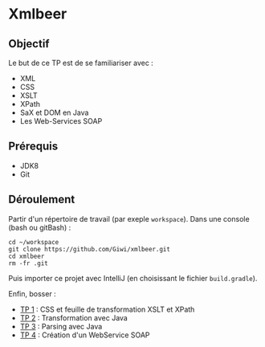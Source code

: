 # Xmlbeer

## Objectif

Le but de ce TP est de se familiariser avec :
- XML
- CSS
- XSLT
- XPath
- SaX et DOM en Java
- Les Web-Services SOAP

## Prérequis

- JDK8
- Git

## Déroulement

Partir d'un répertoire de travail (par exeple `workspace`). 
Dans une console (bash ou gitBash) :

    cd ~/workspace
    git clone https://github.com/Giwi/xmlbeer.git
    cd xmlbeer
    rm -fr .git

Puis importer ce projet avec IntelliJ (en choisissant le fichier `build.gradle`).

Enfin, bosser : 

- [TP 1](./step1) : CSS et feuille de transformation XSLT et XPath
- [TP 2](./step2) : Transformation avec Java
- [TP 3](./step3) : Parsing avec Java
- [TP 4](./step4) : Création d'un WebService SOAP
